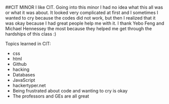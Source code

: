 ##CIT MINOR
I like CIT. Going into this minor I had no idea what this all was or what it was about. It looked very complicated at first and I sometimes I wanted to cry because the codes did not work, but then I realized that it was okay because I had great people help me with it. I thank Yebo Feng and Michael Hennessey the most because they helped me get through the hardships of this class :)

Topics learned in CIT:
* css
* html
* Github
* hacking
* Databases
* JavaScript
* hackertyper.net
* Being frustrated about code and wanting to cry is okay
* The professors and GEs are all great
